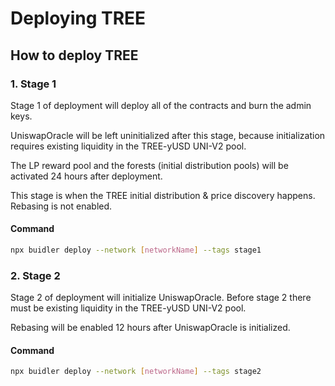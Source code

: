 # Deploying TREE

## How to deploy TREE

### 1. Stage 1

Stage 1 of deployment will deploy all of the contracts and burn the admin keys.

UniswapOracle will be left uninitialized after this stage, because initialization requires existing liquidity in the TREE-yUSD UNI-V2 pool.

The LP reward pool and the forests (initial distribution pools) will be activated 24 hours after deployment.

This stage is when the TREE initial distribution & price discovery happens. Rebasing is not enabled.

#### Command

```bash
npx buidler deploy --network [networkName] --tags stage1
```

### 2. Stage 2

Stage 2 of deployment will initialize UniswapOracle. Before stage 2 there must be existing liquidity in the TREE-yUSD UNI-V2 pool.

Rebasing will be enabled 12 hours after UniswapOracle is initialized.

#### Command

```bash
npx buidler deploy --network [networkName] --tags stage2
```

